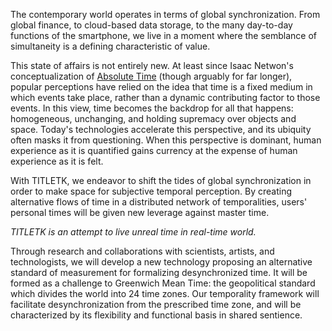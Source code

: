 The contemporary world operates in terms of global synchronization. From global finance, to cloud-based data storage, to the many day-to-day functions of the smartphone, we live in a moment where the semblance of simultaneity is a defining characteristic of value.

This state of affairs is not entirely new. At least since Isaac Netwon's conceptualization of [Absolute Time](http://en.wikipedia.org/wiki/Absolute_time_and_space) (though arguably for far longer), popular perceptions have relied on the idea that time is a fixed medium in which events take place, rather than a dynamic contributing factor to those events. In this view, time becomes the backdrop for all that happens: homogeneous, unchanging, and holding supremacy over objects and space. Today's technologies accelerate this perspective, and its ubiquity often masks it from questioning. When this perspective is dominant, human experience as it is quantified gains currency at the expense of human experience as it is felt.

With TITLETK, we endeavor to shift the tides of global synchronization in order to make space for subjective temporal perception. By creating alternative flows of time in a distributed network of temporalities, users' personal times will be given new leverage against master time.

*TITLETK is an attempt to live unreal time in real-time world.*

Through research and collaborations with scientists, artists, and technologists, we will develop a new technology proposing an alternative standard of measurement for formalizing desynchronized time. It will be formed as a challenge to Greenwich Mean Time: the geopolitical standard which divides the world into 24 time zones. Our temporality framework will facilitate desynchronization from the prescribed time zone, and will be characterized by its flexibility and functional basis in shared sentience.
